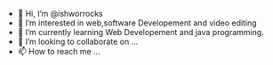- 👋 Hi, I’m @ishworrocks
- 👀 I’m interested in web,software Developement and  video editing 
- 🌱 I’m currently learning Web Developement and java programming.
- 💞️ I’m looking to collaborate on ...
- 📫 How to reach me ...

<!---
ishworrocks/ishworrocks is a ✨ special ✨ repository because its `README.md` (this file) appears on your GitHub profile.
You can click the Preview link to take a look at your changes.
--->
